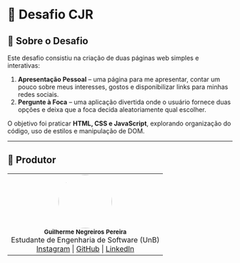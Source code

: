 # 🚀 Desafio CJR

## 📖 Sobre o Desafio
Este desafio consistiu na criação de duas páginas web simples e interativas:

1. **Apresentação Pessoal** – uma página para me apresentar, contar um pouco sobre meus interesses, gostos e disponibilizar links para minhas redes sociais.  
2. **Pergunte à Foca** – uma aplicação divertida onde o usuário fornece duas opções e deixa que a foca decida aleatoriamente qual escolher.  

O objetivo foi praticar **HTML, CSS e JavaScript**, explorando organização do código, uso de estilos e manipulação de DOM.

---

## 👤 Produtor

<table align="center">
  <tr>
    <td align="center">
      <img src="./docs/img/Guilherme.jpg" width="120" style="border-radius:50%;"><br/>
      <sub><b>Guilherme Negreiros Pereira</b></sub><br/>
      Estudante de Engenharia de Software (UnB) <br/>
      <a href="https://www.instagram.com/negreeiros_/">Instagram</a> | 
      <a href="https://github.com/guin409">GitHub</a> | 
      <a href="https://www.linkedin.com/in/guilherme-negreiros-179ba8386">LinkedIn</a>
    </td>
  </tr>
</table>
